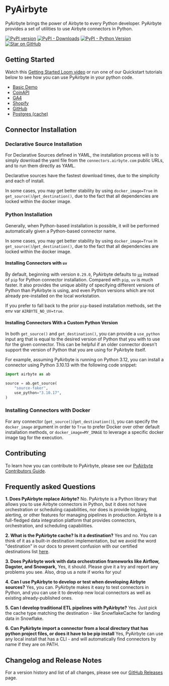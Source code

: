 # PyAirbyte

PyAirbyte brings the power of Airbyte to every Python developer. PyAirbyte provides a set of utilities to use Airbyte connectors in Python.

[![PyPI version](https://badge.fury.io/py/airbyte.svg)](https://badge.fury.io/py/airbyte)
[![PyPI - Downloads](https://img.shields.io/pypi/dm/airbyte)](https://pypi.org/project/airbyte/)
[![PyPI - Python Version](https://img.shields.io/pypi/pyversions/airbyte)](https://pypi.org/project/airbyte/)
[![Star on GitHub](https://img.shields.io/github/stars/airbytehq/pyairbyte.svg?style=social&label=★%20on%20GitHub)](https://github.com/airbytehq/pyairbyte)

## Getting Started

Watch this [Getting Started Loom video](https://www.loom.com/share/3de81ca3ce914feca209bf83777efa3f?sid=8804e8d7-096c-4aaa-a8a4-9eb93a44e850) or run one of our Quickstart tutorials below to see how you can use PyAirbyte in your python code.

* [Basic Demo](https://github.com/airbytehq/quickstarts/blob/main/pyairbyte_notebooks/PyAirbyte_Basic_Features_Demo.ipynb)
* [CoinAPI](https://github.com/airbytehq/quickstarts/blob/main/pyairbyte_notebooks/PyAirbyte_CoinAPI_Demo.ipynb)
* [GA4](https://github.com/airbytehq/quickstarts/blob/main/pyairbyte_notebooks/PyAirbyte_GA4_Demo.ipynb)
* [Shopify](https://github.com/airbytehq/quickstarts/blob/main/pyairbyte_notebooks/PyAirbyte_Shopify_Demo.ipynb)
* [GitHub](https://github.com/airbytehq/quickstarts/blob/main/pyairbyte_notebooks/PyAirbyte_Github_Incremental_Demo.ipynb)
* [Postgres (cache)](https://github.com/airbytehq/quickstarts/blob/main/pyairbyte_notebooks/PyAirbyte_Postgres_Custom_Cache_Demo.ipynb)

## Connector Installation

### Declarative Source Installation

For Declarative Sources defined in YAML, the installation process will is to simply download the yaml file from the `connectors.airbyte.com` public URLs, and to run them directly as YAML.

Declarative sources have the fastest download times, due to the simplicity and each of install.

In some cases, you may get better stability by using `docker_image=True` in `get_source()`/`get_destination()`, due to the fact that all dependencies are locked within the docker image.

### Python Installation

Generally, when Python-based installation is possible, it will be performed automatically given a Python-based connector name.

In some cases, you may get better stability by using `docker_image=True` in `get_source()`/`get_destination()`, due to the fact that all dependencies are locked within the docker image.

#### Installing Connectors with `uv`

By default, beginning with version `0.29.0`, PyAirbyte defaults to [`uv`](https://docs.astral.sh/uv) instead of `pip` for Python connector installation. Compared with `pip`, `uv` is much faster. It also provides the unique ability of specifying different versions of Python than PyAirbyte is using, and even Python versions which are not already pre-installed on the local workstation.

If you prefer to fall back to the prior `pip`-based installation methods, set the env var `AIRBYTE_NO_UV=true`.

#### Installing Connectors With a Custom Python Version

In both `get_source()` and `get_destination()`, you can provide a `use_python` input arg that is equal to the desired version of Python that you with to use for the given connector. This can be helpful if an older connector doesn't support the version of Python that you are using for PyAirbyte itself.

For example, assuming PyAirbyte is running on Python 3.12, you can install a connector using Python 3.10.13 with the following code snippet:

```py
import airbyte as ab

source = ab.get_source(
    "source-faker",
    use_python="3.10.17",
)
```

### Installing Connectors with Docker

For any connector (`get_source()`/`get_destination()`), you can specify the `docker_image` argument in order to `True` to prefer Docker over other default installation methods, or `docker_image=MY_IMAGE` to leverage a specific docker image tag for the execution.

## Contributing

To learn how you can contribute to PyAirbyte, please see our [PyAirbyte Contributors Guide](./docs/CONTRIBUTING.md).

## Frequently asked Questions

**1. Does PyAirbyte replace Airbyte?**
No. PyAirbyte is a Python library that allows you to use Airbyte connectors in Python, but it does not have orchestration
or scheduling capabilities, nor does is provide logging, alerting, or other features for managing pipelines in
production. Airbyte is a full-fledged data integration platform that provides connectors, orchestration, and scheduling capabilities.

**2. What is the PyAirbyte cache? Is it a destination?**
Yes and no. You can think of it as a built-in destination implementation, but we avoid the word "destination" in our docs to prevent confusion with our certified destinations list [here](https://docs.airbyte.com/integrations/destinations/).

**3. Does PyAirbyte work with data orchestration frameworks like Airflow, Dagster, and Snowpark,**
Yes, it should. Please give it a try and report any problems you see. Also, drop us a note if works for you!

**4. Can I use PyAirbyte to develop or test when developing Airbyte sources?**
Yes, you can. PyAirbyte makes it easy to test connectors in Python, and you can use it to develop new local connectors
as well as existing already-published ones.

**5. Can I develop traditional ETL pipelines with PyAirbyte?**
Yes. Just pick the cache type matching the destination - like SnowflakeCache for landing data in Snowflake.

**6. Can PyAirbyte import a connector from a local directory that has python project files, or does it have to be pip install**
Yes, PyAirbyte can use any local install that has a CLI - and will automatically find connectors by name if they are on PATH.

## Changelog and Release Notes

For a version history and list of all changes, please see our [GitHub Releases](https://github.com/airbytehq/PyAirbyte/releases) page.
